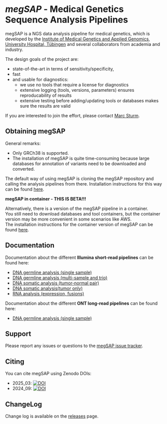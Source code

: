 # *megSAP* - Medical Genetics Sequence Analysis Pipelines

megSAP is a NGS data analysis pipeline for medical genetics, which is developed by the [Institute of Medical Genetics and Applied Genomics, University Hospital, Tübingen](http://www.uni-tuebingen.de/Klinische_Genetik/start.html) and several collaborators from academia and industry.

The design goals of the project are:

 * state-of-the-art in terms of sensitivity/specificity,
 * fast
 * and usable for diagnostics:
 	* we use no tools that require a license for diagnostics
    * extensive logging (tools, versions, parameters) ensures reproducability of results
	* extensive testing before adding/updating tools or databases makes sure the results are valid

If you are interested to join the effort, please contact [Marc Sturm](https://github.com/marc-sturm).

## Obtaining megSAP

General remarks:
- Only GRCh38 is supported.
- The installation of megSAP is quite time-consuming because large databases for annotation of variants need to be downloaded and converted.

The default way of using megSAP is cloning the megSAP repository and calling the analysis pipelines from there.
Installation instructions for this way can be found [here](doc/install_unix.md).  

**megSAP in container - THIS IS BETA!!!**
  
Alternatively, there is a version of the megSAP pipeline in a container.  
You still need to download databases and tool containers, but the container version may be more convenient in some scenarios like AWS.  
The installation instructions for the container version of megSAP can be found [here](doc/install_unix_container_version.md).

## Documentation

Documentation about the different **Illumina short-read pipelines** can be found here:

* [DNA germline analysis (single sample)](doc/dna_single_sample.md)
* [DNA germline analysis (multi-sample and trio)](doc/dna_multi_sample.md)
* [DNA somatic analysis (tumor-normal pair)](doc/dna_tumor-normal_pair.md)
* [DNA somatic analysis(tumor only)](doc/dna_tumor_only.md)
* [RNA analysis (expression, fusions)](doc/rna_expression.md)

Documentation about the different **ONT long-read pipelines** can be found here:

* [DNA germline analysis (single sample)](doc/dna_longread_single_sample.md)

## Support

Please report any issues or questions to the [megSAP issue tracker](https://github.com/imgag/megSAP/issues).

## Citing

You can cite megSAP using Zenodo DOIs:

* 2025_03: [![DOI](https://zenodo.org/badge/DOI/10.5281/zenodo.15063428.svg)](https://doi.org/10.5281/zenodo.15063428)
* 2024_09: [![DOI](https://zenodo.org/badge/DOI/10.5281/zenodo.13744183.svg)](https://doi.org/10.5281/zenodo.13744183)

## ChangeLog

Change log is available on the [releases](https://github.com/imgag/megSAP/releases) page.
